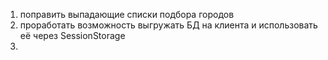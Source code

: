 1) поправить выпадающие списки подбора городов
2) проработать возможность выгружать БД на клиента и использовать её через SessionStorage
3) 